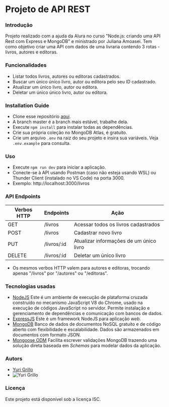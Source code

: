 # Projeto de API REST
### Introdução
Projeto realizado com a ajuda da Alura no curso "Node.js: criando uma API Rest com Express e MongoDB" e ministrado por Juliana Amoasei.
Tem como objetivo criar uma API com dados de uma livraria contendo 3 rotas - livros, autores e editoras.
### Funcionalidades
* Listar todos livros, autores ou editoras cadastrados.
* Buscar um único único livro, autor ou editora pelo seu ID cadastrado.
* Atualizar um único livro, autor ou editora.
* Deletar um único único livro, autor ou editora.
### Installation Guide
* Clone esse repositório [aqui](https://github.com/ygrillo/javascript.git).
* A branch master é a branch mais estável, trabalhe dela.
* Execute `npm install` para instalar todas as dependências.
* Crie sua própria coleção no MongoDB Atlas, é gratuito.
* Crie um arquivo `.env` na raiz do seu projeto e insira sua variáveis. Veja `.env.example` para consulta.
### Uso
* Execute `npm run dev` para iniciar a aplicação.
* Conecte-se à API usando Postman (caso não esteja usando WSL) ou Thunder Client (instalado no VS Code) na porta 3000.
* Exemplo: http://localhost:3000/livros
### API Endpoints
| Verbos HTTP | Endpoints | Ação |
| --- | --- | --- |
| GET | /livros | Acessar todos os livros cadastrados |
| POST | /livros | Cadastrar novo livro |
| PUT | /livros/:id | Atualizar informações de um único livro |
| DELETE | /livros/:id | Deletar um único livro |
* Os mesmos verbos HTTP valem para autores e editoras, trocando apenas "/livros" por "/autores" ou "/editoras".
### Tecnologias usadas
* [NodeJS](https://nodejs.org/) Este é um ambiente de execução de plataforma cruzada construído no mecanismo JavaScript V8 do Chrome, usado na execução de códigos JavaScript no servidor. Permite instalação e gerenciamento de dependências e comunicação com bancos de dados.
* [ExpressJS](https://www.expresjs.org/) Este é um framework NodeJS para aplicação *web*.
* [MongoDB](https://www.mongodb.com/) Banco de dados de documentos NoSQL gratuito e de código aberto com flexibilidade e escalabilidade. Dados são armazenados em documentos com formato JSON.
* [Mongoose ODM](https://mongoosejs.com/) Facilita escrever validações MongoDB trazendo uma solução direta baseada em *Schemas* para modelar dados da aplicação.
### Autors
* [Yuri Grillo](https://github.com/ygrillo)
* ![Yuri Grillo](https://avatars.githubusercontent.com/u/80396042?v=4)
### Licença
Este projeto está disponível sob a licença ISC.